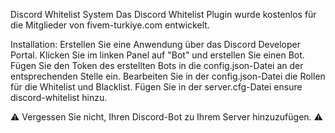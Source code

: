 Discord Whitelist System
Das Discord Whitelist Plugin wurde kostenlos für die Mitglieder von fivem-turkiye.com entwickelt.

Installation:
Erstellen Sie eine Anwendung über das Discord Developer Portal.
Klicken Sie im linken Panel auf "Bot" und erstellen Sie einen Bot. Fügen Sie den Token des erstellten Bots in die config.json-Datei an der entsprechenden Stelle ein.
Bearbeiten Sie in der config.json-Datei die Rollen für die Whitelist und Blacklist.
Fügen Sie in der server.cfg-Datei ensure discord-whitelist hinzu. 

⚠ Vergessen Sie nicht, Ihren Discord-Bot zu Ihrem Server hinzuzufügen. ⚠
